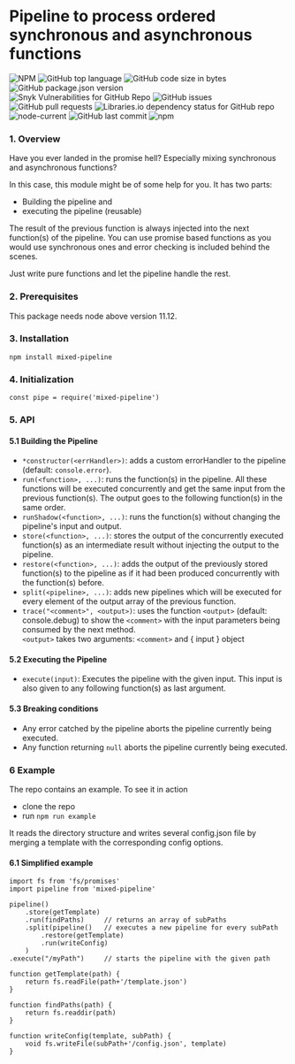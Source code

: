 # Pipeline to process ordered synchronous and asynchronous functions

![NPM](https://img.shields.io/npm/l/mixed-pipeline)  ![GitHub top language](https://img.shields.io/github/languages/top/jcschmidig/mixed-pipeline) ![GitHub code size in bytes](https://img.shields.io/github/languages/code-size/jcschmidig/mixed-pipeline) ![GitHub package.json version](https://img.shields.io/github/package-json/v/jcschmidig/mixed-pipeline)
<br>
![Snyk Vulnerabilities for GitHub Repo](https://img.shields.io/snyk/vulnerabilities/github/jcschmidig/mixed-pipeline) ![GitHub issues](https://img.shields.io/github/issues/jcschmidig/mixed-pipeline) ![GitHub pull requests](https://img.shields.io/github/issues-pr/jcschmidig/mixed-pipeline) ![Libraries.io dependency status for GitHub repo](https://img.shields.io/librariesio/github/jcschmidig/mixed-pipeline)
<br>
![node-current](https://img.shields.io/node/v/mixed-pipeline) ![GitHub last commit](https://img.shields.io/github/last-commit/jcschmidig/mixed-pipeline) ![npm](https://img.shields.io/npm/dm/mixed-pipeline)

### 1. Overview

Have you ever landed in the promise hell? Especially mixing synchronous and asynchronous functions?

In this case, this module might be of some help for you.
It has two parts:
- Building the pipeline and
- executing the pipeline (reusable)

The result of the previous function is always injected into the next function(s) of the pipeline.
You can use promise based functions as you would use synchronous ones and error checking is included behind the scenes.

Just write pure functions and let the pipeline handle the rest.

### 2. Prerequisites

This package needs node above version 11.12.

### 3. Installation

`npm install mixed-pipeline`

### 4. Initialization

`const pipe = require('mixed-pipeline')`

### 5. API
#### 5.1 Building the Pipeline
- `*constructor(<errHandler>)`: adds a custom errorHandler to the pipeline (default: `console.error`).
- `run(<function>, ...)`: runs the function(s) in the pipeline. All these functions will be executed concurrently and get the same input from the previous function(s). The output goes to the following function(s) in the same order.
- `runShadow(<function>, ...)`: runs the function(s) without changing the pipeline's input and output.
- `store(<function>, ...)`: stores the output of the concurrently executed function(s) as an intermediate result without injecting the output to the pipeline.
- `restore(<function>, ...)`: adds the output of the previously stored function(s) to the pipeline as if it had been produced concurrently with the function(s) before.
- `split(<pipeline>, ...)`: adds new pipelines which will be executed for every element of the output array of the previous function.
- `trace("<comment>", <output>)`: uses the function `<output>` (default: console.debug) to show the `<comment>` with the input parameters being consumed by the next method.<br>
`<output>` takes two arguments: `<comment>` and { input } object

#### 5.2 Executing the Pipeline
- `execute(input)`: Executes the pipeline with the given input. This input is also given to any following function(s) as last argument.

#### 5.3 Breaking conditions
- Any error catched by the pipeline aborts the pipeline currently being executed.
- Any function returning `null` aborts the pipeline currently being executed.

### 6 Example

The repo contains an example. To see it in action
- clone the repo
- run `npm run example`

It reads the directory structure and writes several config.json file by merging a template with the corresponding config options.

#### 6.1 Simplified example

```
import fs from 'fs/promises'
import pipeline from 'mixed-pipeline'

pipeline()
    .store(getTemplate)
    .run(findPaths)     // returns an array of subPaths
    .split(pipeline()   // executes a new pipeline for every subPath
        .restore(getTemplate)
        .run(writeConfig)
    )
.execute("/myPath")     // starts the pipeline with the given path

function getTemplate(path) {
    return fs.readFile(path+'/template.json')
}

function findPaths(path) {
    return fs.readdir(path)
}

function writeConfig(template, subPath) {
    void fs.writeFile(subPath+'/config.json', template)
}
```

